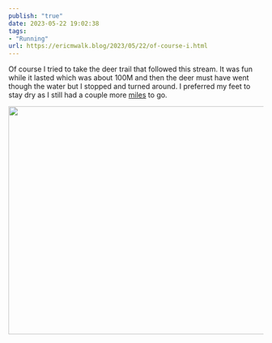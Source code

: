 ```yaml
---
publish: "true"
date: 2023-05-22 19:02:38
tags:
- "Running"
url: https://ericmwalk.blog/2023/05/22/of-course-i.html
---
```

Of course I tried to take the deer trail that followed this stream. It was fun while it lasted which was about 100M and then the deer must have went though the water but I stopped and turned around. I preferred my feet to stay dry as I still had a couple more [miles](http://www.strava.com/activities/9120770709) to go.



<img src="uploads/2023/f509f77e0f.jpg" width="600" height="450" alt="">